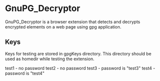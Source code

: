 # GnuPG_Decryptor
GnuPG_Decryptor is a browser extension that detects and decrypts encrypted elements on a web page using gpg application.

## Keys
Keys for testing are stored in gpgKeys directory. This directory should be used as homedir while testing the extension.

test1 - no password
test2 - no password
test3 - password is "test3"
test4 - password is "test4"
